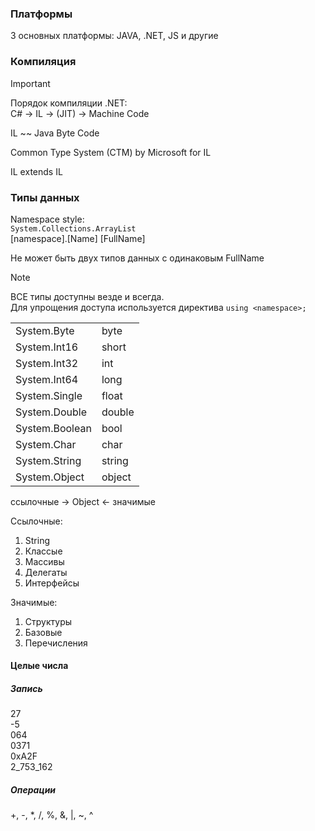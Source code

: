 ### Платформы

3 основных платформы:
JAVA, .NET, JS и другие

### Компиляция

> [!IMPORTANT]
> Порядок компиляции .NET:<br>
> С# -> IL -> (JIT) -> Machine Code

IL ~~ Java Byte Code

Common Type System (CTM) by Microsoft for IL

IL extends IL

### Типы данных

Namespace style:<br>
```System.Collections.ArrayList```<br>
[namespace].[Name]
[FullName]

Не может быть двух типов данных с одинаковым FullName

> [!NOTE]
> ВСЕ типы доступны везде и всегда.<br>
> Для упрощения доступа используется директива ```using <namespace>;```

<table>
  <tr>
    <td>System.Byte</td>
    <td>byte</td>
  </tr>
  <tr>
    <td>System.Int16</td>
    <td>short</td>
  </tr>
  <tr>
    <td>System.Int32</td>
    <td>int</td>
  </tr>
  <tr>
    <td>System.Int64</td>
    <td>long</td>
  </tr>
  <tr>
    <td>System.Single</td>
    <td>float</td>
  </tr>
  <tr>
    <td>System.Double</td>
    <td>double</td>
  </tr>
  <tr>
    <td>System.Boolean</td>
    <td>bool</td>
  </tr>
  <tr>
    <td>System.Char</td>
    <td>char</td>
  </tr>
  <tr>
    <td>System.String</td>
    <td>string</td>
  </tr>
  <tr>
    <td>System.Object</td>
    <td>object</td>
  </tr>
</table>

ссылочные -> Object <- значимые

Ссылочные:
1. String
2. Классые
3. Массивы
4. Делегаты
5. Интерфейсы

Значимые:
1. Структуры
2. Базовые
3. Перечисления

#### Целые числа

##### Запись

27<br>
-5<br>
064<br>
0371<br>
0xA2F<br>
2_753_162<br>

##### Операции
+, -, *, /, %, &, |, ~, ^
